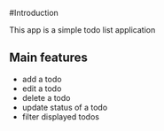 #Introduction

This app is a simple todo list application

## Main features

- add a todo
- edit a todo
- delete a todo
- update status of a todo
- filter displayed todos
